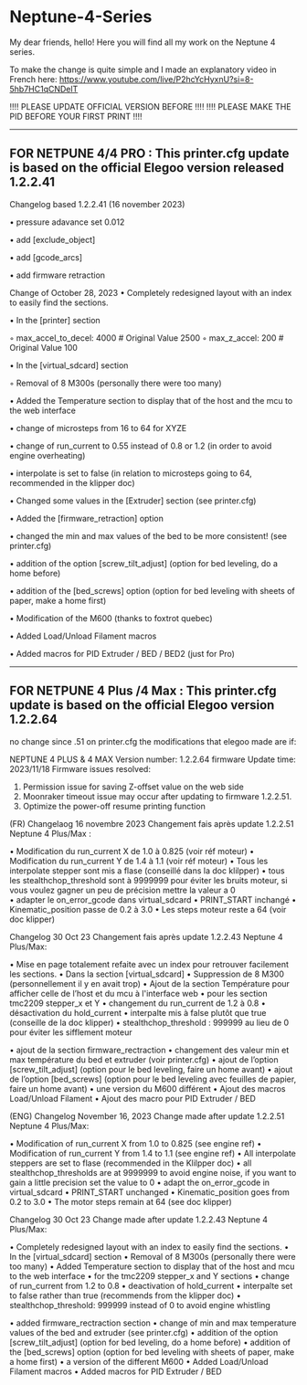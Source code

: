 # Neptune-4-Series
My dear friends, hello! Here you will find all my work on the Neptune 4 series.

To make the change is quite simple and I made an explanatory video in French here:
https://www.youtube.com/live/P2hcYcHyxnU?si=8-5hb7HC1qCNDelT

!!!!    PLEASE UPDATE OFFICIAL VERSION BEFORE       !!!!
!!!!    PLEASE MAKE THE PID BEFORE YOUR FIRST PRINT !!!!


--------------------------------------------------------------------------------------------------------------
FOR NETPUNE 4/4 PRO : This printer.cfg update is based on the official Elegoo version released 1.2.2.41
--------------------------------------------------------------------------------------------------------------

Changelog based 1.2.2.41 (16 november 2023)

• pressure adavance set 0.012

• add [exclude_object]

• add [gcode_arcs]

• add firmware retraction




Change of October 28, 2023
• Completely redesigned layout with an index to easily find the sections.

• In the [printer] section

◦ max_accel_to_decel: 4000 # Original Value 2500
◦ max_z_accel: 200 # Original Value 100

• In the [virtual_sdcard] section

◦ Removal of 8 M300s (personally there were too many)

• Added the Temperature section to display that of the host and the mcu to the web interface

• change of microsteps from 16 to 64 for XYZE

• change of run_current to 0.55 instead of 0.8 or 1.2 (in order to avoid engine overheating)

• interpolate is set to false (in relation to microsteps going to 64, recommended in the klipper
doc)

• Changed some values in the [Extruder] section (see printer.cfg)

• Added the [firmware_retraction] option

• changed the min and max values of the bed to be more consistent! (see printer.cfg)

• addition of the option [screw_tilt_adjust] (option for bed leveling, do a home before)

• addition of the [bed_screws] option (option for bed leveling with sheets of paper, make a
home first)

• Modification of the M600 (thanks to foxtrot quebec)

• Added Load/Unload Filament macros

• Added macros for PID Extruder / BED / BED2 (just for Pro)


-------------------------------------------------------------------------------------------------------
FOR NETPUNE 4 Plus /4 Max : This printer.cfg update is based on the official Elegoo version 1.2.2.64
-------------------------------------------------------------------------------------------------------
no change since .51 on printer.cfg the modifications that elegoo made are if:

NEPTUNE 4 PLUS & 4 MAX
Version number: 1.2.2.64 firmware
Update time: 2023/11/18
Firmware issues resolved:
1. Permission issue for saving Z-offset value on the web side
2. Moonraker timeout issue may occur after updating to firmware 1.2.2.51.
3. Optimize the power-off resume printing function

(FR) Changelaog 16 novembre 2023
Changement fais après update 1.2.2.51 Neptune 4 Plus/Max :

• Modification du run_current X de 1.0 à 0.825 (voir réf moteur)
• Modification du run_current Y de 1.4 à 1.1 (voir réf moteur)
• Tous les interpolate stepper sont mis a flase (conseillé dans la doc klilpper)
• tous les stealthchop_threshold sont à 9999999 pour éviter les bruits moteur, si vous voulez gagner un peu de précision mettre la valeur a 0  
• adapter le on_error_gcode dans virtual_sdcard
• PRINT_START inchangé
• Kinematic_position passe de 0.2 à 3.0
• Les steps moteur reste a 64 (voir doc klipper)


Changelog 30 Oct 23
Changement fais après update 1.2.2.43 Neptune 4 Plus/Max: 


• Mise en page totalement refaite avec un index pour retrouver facilement les sections.
• Dans la section [virtual_sdcard]
• Suppression de 8 M300 (personnellement il y en avait trop)
• Ajout de la section Température pour afficher celle de l’host et du mcu à l'interface web
• pour les section tmc2209 stepper_x et Y
• changement du run_current de 1.2 à 0.8
• désactivation du hold_current
• interpalte mis à false plutôt que true (conseille de la doc klipper)
• stealthchop_threshold : 999999 au lieu de 0 pour éviter les sifflement moteur

• ajout de la section firmware_rectraction
• changement des valeur min et max température du bed et extruder (voir printer.cfg)
• ajout de l’option [screw_tilt_adjust] (option pour le bed leveling, faire un home avant)
• ajout de l’option [bed_screws] (option pour le bed leveling avec feuilles de papier, faire un home avant)
• une version du M600 différent
• Ajout des macros Load/Unload Filament
• Ajout des macro pour PID Extruder / BED 





(ENG) Changelog November 16, 2023
Change made after update 1.2.2.51 Neptune 4 Plus/Max:

• Modification of run_current X from 1.0 to 0.825 (see engine ref)
• Modification of run_current Y from 1.4 to 1.1 (see engine ref)
• All interpolate steppers are set to flase (recommended in the Klilpper doc)
• all stealthchop_thresholds are at 9999999 to avoid engine noise, if you want to gain a little precision set the value to 0
• adapt the on_error_gcode in virtual_sdcard
• PRINT_START unchanged
• Kinematic_position goes from 0.2 to 3.0
• The motor steps remain at 64 (see doc klipper)


Changelog 30 Oct 23
Change made after update 1.2.2.43 Neptune 4 Plus/Max:

• Completely redesigned layout with an index to easily find the sections.
• In the [virtual_sdcard] section
• Removal of 8 M300s (personally there were too many)
• Added Temperature section to display that of the host and mcu to the web interface
• for the tmc2209 stepper_x and Y sections
• change of run_current from 1.2 to 0.8
• deactivation of hold_current
• interpalte set to false rather than true (recommends from the klipper doc)
• stealthchop_threshold: 999999 instead of 0 to avoid engine whistling

• added firmware_rectraction section
• change of min and max temperature values ​​of the bed and extruder (see printer.cfg)
• addition of the option [screw_tilt_adjust] (option for bed leveling, do a home before)
• addition of the [bed_screws] option (option for bed leveling with sheets of paper, make a home first)
• a version of the different M600
• Added Load/Unload Filament macros
• Added macros for PID Extruder / BED



